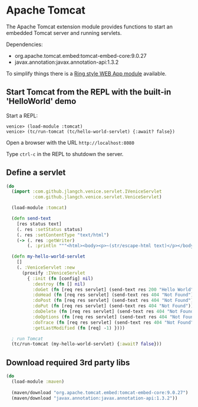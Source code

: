 # Apache Tomcat

The Apache Tomcat extension module provides functions to start an embedded 
Tomcat server and running servlets.

Dependencies:

 - org.apache.tomcat.embed:tomcat-embed-core:9.0.27
 - javax.annotation:javax.annotation-api:1.3.2

To simplify things there is a 
[Ring style WEB App module](ext-ring.md) available.
 
 
## Start Tomcat from the REPL with the built-in 'HelloWorld' demo 

Start a REPL:

```text
venice> (load-module :tomcat)
venice> (tc/run-tomcat (tc/hello-world-servlet) {:await? false})
```

Open a browser with the URL `http://localhost:8080`

Type `ctrl-c` in the REPL to shutdown the server.


## Define a servlet

```clojure
(do
  (import :com.github.jlangch.venice.servlet.IVeniceServlet
          :com.github.jlangch.venice.servlet.VeniceServlet)

  (load-module :tomcat)

  (defn send-text
    [res status text]
    (. res :setStatus status)
    (. res :setContentType "text/html")
    (-> (. res :getWriter)
        (. :println """<html><body><p>~(str/escape-html text)</p></body></html>""")))

  (defn my-hello-world-servlet
    []
    (. :VeniceServlet :new
      (proxify :IVeniceServlet
        { :init (fn [config] nil)
          :destroy (fn [] nil)
          :doGet (fn [req res servlet] (send-text res 200 "Hello World"))
          :doHead (fn [req res servlet] (send-text res 404 "Not Found"))
          :doPost (fn [req res servlet] (send-text res 404 "Not Found"))
          :doPut (fn [req res servlet] (send-text res 404 "Not Found"))
          :doDelete (fn [req res servlet] (send-text res 404 "Not Found"))
          :doOptions (fn [req res servlet] (send-text res 404 "Not Found"))
          :doTrace (fn [req res servlet] (send-text res 404 "Not Found"))
          :getLastModified (fn [req] -1) })))

  ; run Tomcat
  (tc/run-tomcat (my-hello-world-servlet) {:await? false}))
```


## Download required 3rd party libs

```clojure
(do
  (load-module :maven)
  
  (maven/download "org.apache.tomcat.embed:tomcat-embed-core:9.0.27")
  (maven/download "javax.annotation:javax.annotation-api:1.3.2"))
```
